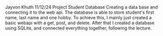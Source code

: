 Jayvon Khuth
11/12/24
Project Student Database
Creating a data base and connecting it to the web api. The database is able to store student's first name, last name and one hobby. To achieve this, I mainly just created a basic webapi with a get, post, and delete. After that I created a database using SQLite, and connected everything together, following the lecture.
